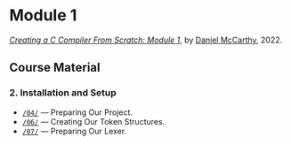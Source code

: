 # Module 1

_[Creating a C Compiler From Scratch: Module 1]_, by [Daniel McCarthy], 2022.

## Course Material

### 2. Installation and Setup

- [`/04/`][04/] — Preparing Our Project.
- [`/06/`][06/] — Creating Our Token Structures.
- [`/07/`][07/] — Preparing Our Lexer.


<!-----------------------------------------------------------------------------
                               REFERENCE LINKS
------------------------------------------------------------------------------>

[Creating a C Compiler From Scratch: Module 1]: https://www.udemy.com/course/creating-a-c-compiler-from-scratch-module-1/ "Module 1 course at Udemy"

[Daniel McCarthy]: https://github.com/nibblebits "View Daniel McCarthy's GitHub profile"

<!-- subfolders -->

[04/]: ./04/ "Module 1 Lesson 4: Preparing Our Project"
[06/]: ./06/ "Module 1 Lesson 6: Creating Our Token Structures"
[07/]: ./07/ "Module 1 Lesson 7: Preparing Our Lexer"

<!-- EOF -->
